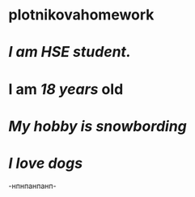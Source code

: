 # plotnikovahomework
 # ***I am HSE student.***
 # **I am _18 years_ old**
# _My hobby is snowbording_
# *I love dogs*
-нпнпанпанп-
